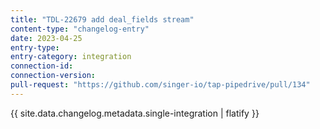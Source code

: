 ```yaml
---
title: "TDL-22679 add deal_fields stream"
content-type: "changelog-entry"
date: 2023-04-25
entry-type: 
entry-category: integration
connection-id: 
connection-version: 
pull-request: "https://github.com/singer-io/tap-pipedrive/pull/134"
---
```

{{ site.data.changelog.metadata.single-integration | flatify }}
